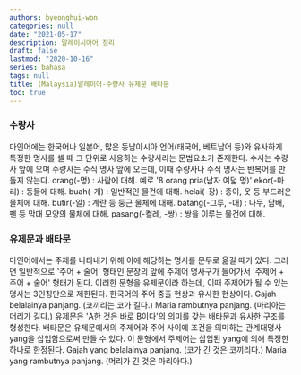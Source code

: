 ```yaml
---
authors: byeonghui-won
categories: null
date: "2021-05-17"
description: 말레이시아어 정리
draft: false
lastmod: "2020-10-16"
series: bahasa
tags: null
title: (Malaysia)말레이어-수량사 유제문 배타문
toc: true
---
```

### 수량사 
마인어에는 한국어나 일본어, 많은 동남아시아 언어(태국어, 베트남어 등)와 유사하게 특정한 명사를 셀 때 그 단위로 사용하는 수량사라는 문법요소가 존재한다. 수사는 수량사 앞에 오며 수량사는 수식 명사 앞에 오는데, 이때 수량사나 수식 명사는 반복어를 만들지 않는다.
orang(-명) : 사람에 대해. 예로 '8 orang pria(남자 여덟 명)'
ekor(-마리) : 동물에 대해.
buah(-개) : 일반적인 물건에 대해.
helai(-장) : 종이, 옷 등 부드러운 물체에 대해.
butir(-알) : 계란 등 둥근 물체에 대해.
batang(-그루, -대) : 나무, 담배, 펜 등 막대 모양의 물체에 대해.
pasang(-켤레, -쌍) : 쌍을 이루는 물건에 대해.

### 유제문과 배타문

마인어에서는 주제를 나타내기 위해 이에 해당하는 명사를 문두로 옮길 때가 있다. 그러면 일반적으로 '주어 + 술어' 형태인 문장의 앞에 주제어 명사구가 들어가서 '주제어 + 주어 + 술어' 형태가 된다. 이러한 문형을 유제문이라 하는데, 이때 주제어가 될 수 있는 명사는 3인칭만으로 제한된다. 한국어의 주어 중출 현상과 유사한 현상이다.
Gajah belalainya panjang. (코끼리는 코가 길다.)
Maria rambutnya panjang. (마리아는 머리가 길다.)
유제문은 'A한 것은 바로 B이다'의 의미를 갖는 배타문과 유사한 구조를 형성한다. 배타문은 유제문에서의 주제어와 주어 사이에 조건을 의미하는 관계대명사 yang을 삽입함으로써 만들 수 있다. 이 문형에서 주제어는 삽입된 yang에 의해 특정한 하나로 한정된다.
Gajah yang belalainya panjang. (코가 긴 것은 코끼리다.)
Maria yang rambutnya panjang. (머리가 긴 것은 마리아다.)



